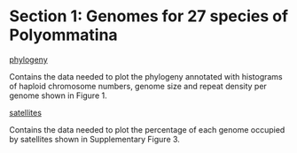 # Section 1: Genomes for 27 species of Polyommatina

[phylogeny](<https://github.com/charlottewright/Poyommatina_evolution_MS/tree/main/1_genomes/phylogeny>)

Contains the data needed to plot the phylogeny annotated with histograms of haploid chromosome numbers, genome size and repeat density per genome shown in Figure 1.

[satellites](<https://github.com/charlottewright/Poyommatina_evolution_MS/tree/main/1_genomes/satellites>)

Contains the data needed to plot the percentage of each genome occupied by satellites shown in Supplementary Figure 3.
